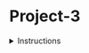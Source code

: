 # Project-3

<details>
    <summary>Instructions</summary>

    A generalized Tic Tac Toe is an n x n board game where each player chooses one of the parts X or O, and then plays in an alternate order to place his choice on the board. A player wins when they are able to place m consecutive symbols (0s or Xs) in a contiguous sequence (row, column or diagonal). The game may end in a draw when no one wins.

## Board Size (n) and Target (m)

Given m and n, the agent can play against another agent in an n*n board and tries to place m symbols (Xs or Os) in a row to win.

## What to Submit

Submit a 1 pager PDF per team by due date 1, via Blackboard.  The writeup should explain:  

- (i) your evaluation (heuristic) function  
- (ii) any key points that you want to make regarding your minimax/adversarial search algorithm  
- (iii) any tricks that you use to improve the performance of your search algorithm.

You will play games against other teams via an API, and the score will be automatically recorded.

## Use of API

We will play and record the games interactively with each other. Details of the API will be shared via Slack and discussed in class.

## Grading Rubrik

- **5 points:**  For the written submission by Due Date 1
- **2 points:** For meeting the “games” quorum, that is, >= 7 games, against >= 2 teams, completed by Due Date 2
- **Remaining 3 points:** On the basis of actual games score.  The game scores will be periodically wiped away until April 12th, so do not worry about any scores until then.  The games do count against quorum, so play early, play often, and don’t worry about winning or losing at least until then.

</details>
